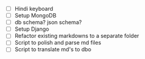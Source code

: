 - [ ] Hindi keyboard
- [ ] Setup MongoDB
- [ ] db schema? json schema?
- [ ] Setup Django
- [ ] Refactor existing markdowns to a separate folder
- [ ] Script to polish and parse md files
- [ ] Script to translate md's to dbo